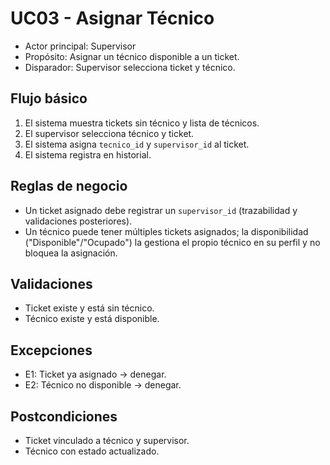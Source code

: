 # UC03 - Asignar Técnico

- Actor principal: Supervisor
- Propósito: Asignar un técnico disponible a un ticket.
- Disparador: Supervisor selecciona ticket y técnico.

## Flujo básico
1. El sistema muestra tickets sin técnico y lista de técnicos.
2. El supervisor selecciona técnico y ticket.
3. El sistema asigna `tecnico_id` y `supervisor_id` al ticket.
4. El sistema registra en historial.

## Reglas de negocio
- Un ticket asignado debe registrar un `supervisor_id` (trazabilidad y validaciones posteriores).
- Un técnico puede tener múltiples tickets asignados; la disponibilidad ("Disponible"/"Ocupado") la gestiona el propio técnico en su perfil y no bloquea la asignación.

## Validaciones
- Ticket existe y está sin técnico.
- Técnico existe y está disponible.

## Excepciones
- E1: Ticket ya asignado → denegar.
- E2: Técnico no disponible → denegar.

## Postcondiciones
- Ticket vinculado a técnico y supervisor.
- Técnico con estado actualizado.